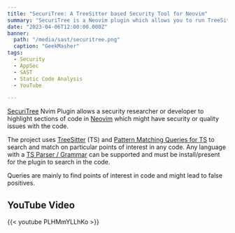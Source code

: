 ```yaml
---
title: "SecuriTree: A TreeSitter based Security Tool for Neovim"
summary: "SecuriTree is a Neovim plugin which allows you to run TreeSitter queries in your IDE and report them to the end user as issues"
date: "2023-04-06T12:00:00.000Z"
banner:
  path: "/media/sast/securitree.png"
  caption: "GeekMasher"
tags:
  - Security
  - AppSec
  - SAST
  - Static Code Analysis
  - YouTube

---
```


[SecuriTree](SecuriTree) Nvim Plugin allows a security researcher or developer to highlight sections of code in [Neovim][Neovim] which might have security or quality issues with the code.

The project uses [TreeSitter](TreeSitter) (TS) and [Pattern Matching Queries for TS](TreeSitter-Pattern-Matching) to search and match on particular points of interest in any code.
Any language with a [TS Parser / Grammar](TreeSitter-Parsers) can be supported and must be install/present for the plugin to search in the code.

Queries are mainly to find points of interest in code and might lead to false positives.

## YouTube Video

{{< youtube PLHMmYLLhKo >}}


<!-- Resources -->

[SecuriTree]: https://github.com/geekMasher/securitree.nvim
[Neovim]: https://neovim.io/
[TreeSitter]: https://tree-sitter.github.io/tree-sitter/
[TreeSitter-Parsers]: https://tree-sitter.github.io/tree-sitter/#parsers
[TreeSitter-Pattern-Matching]: https://tree-sitter.github.io/tree-sitter/using-parsers#pattern-matching-with-queries


